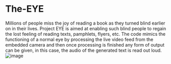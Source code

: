 # The-EYE
Millions of people miss the joy of reading a book as they turned blind earlier on in their lives. Project EYE is aimed at enabling such blind people to regain the lost feeling of reading texts, pamphlets, flyers, etc.
The code mimics the functioning of a normal eye by processing the live video feed from the embedded camera and then once processing is finished any form of output can be given, in this case, the audio of the generated text is read out loud.
![image](https://github.com/Sooryan98/The-EYE/assets/67855335/676c8d37-c389-40d6-90b3-efa0d7850d6d)

